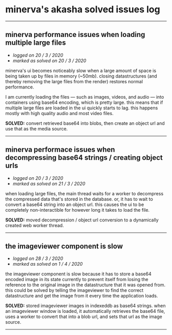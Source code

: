# minerva's akasha solved issues log

---

## minerva performance issues when loading multiple large files

-   *logged on 20 / 3 / 2020*
-   *marked as solved on 20 / 3 / 2020*

minerva's ui becomes noticeably slow when a large amount of space is being taken up by files in memory (~50mb). closing datastructures (and thereby removing the large files from the render) restores normal performance.

I am currently loading the files &mdash; such as images, videos, and audio &mdash; into containers using base64 encoding, which is pretty large. this means that if multiple large files are loaded in the ui quickly starts to lag. this happens mostly with high quality audio and most video files.

**SOLVED:** convert retrieved base64 into blobs, then create an object url and use that as the media source.

---

## minerva performace issues when decompressing base64 strings / creating object urls

-   *logged on 20 / 3 / 2020*
-   *marked as solved on 21 / 3 / 2020*

when loading large files, the main thread waits for a worker to decompress the compressed data that's stored in the database. or, it has to wait to convert a base64 string into an object url. this causes the ui to be completely non-interactible for however long it takes to load the file.

**SOLVED:** moved decompression / object url conversion to a dynamically created web worker thread.

---

## the imageviewer component is slow

-   *logged on 28 / 3 / 2020*
-   *marked as solved on 1 / 4 / 2020*

the imageviewer component is slow  because it has to store a base64 encoded image in its state currently to prevent itself from losing the reference to the original image in the datastructure that it was opened from. this could be solved by telling the imageviewer to find the correct datastructure and get the image from it every time the application loads.

**SOLVED:** stored imageviewer images in indexeddb as base64 strings. when an imageviewer window is loaded, it automatically retrieves the base64 file, uses a worker to convert that into a blob url, and sets that url as the image source.

---

